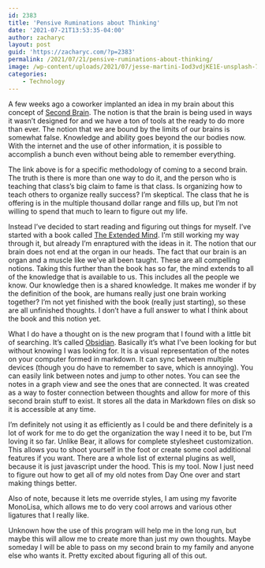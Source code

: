 ```yaml
---
id: 2383
title: 'Pensive Ruminations about Thinking'
date: '2021-07-21T13:53:35-04:00'
author: zacharyc
layout: post
guid: 'https://zacharyc.com/?p=2383'
permalink: /2021/07/21/pensive-ruminations-about-thinking/
image: /wp-content/uploads/2021/07/jesse-martini-Iod3vdjKE1E-unsplash-740x430.jpg
categories:
    - Technology
---
```


A few weeks ago a coworker implanted an idea in my brain about this concept of [Second Brain](https://fortelabs.co/blog/basboverview/). The notion is that the brain is being used in ways it wasn’t designed for and we have a ton of tools at the ready to do more than ever. The notion that we are bound by the limits of our brains is somewhat false. Knowledge and ability goes beyond the our bodies now. With the internet and the use of other information, it is possible to accomplish a bunch even without being able to remember everything.

The link above is for a specific methodology of coming to a second brain. The truth is there is more than one way to do it, and the person who is teaching that class’s big claim to fame is that class. Is organizing how to teach others to organize really success? I’m skeptical. The class that he is offering is in the multiple thousand dollar range and fills up, but I’m not willing to spend that much to learn to figure out my life.

Instead I’ve decided to start reading and figuring out things for myself. I’ve started with a book called [The Extended Mind](https://anniemurphypaul.com/books/the-extended-mind/). I’m still working my way through it, but already I’m enraptured with the ideas in it. The notion that our brain does not end at the organ in our heads. The fact that our brain is an organ and a muscle like we’ve all been taught. These are all compelling notions. Taking this further than the book has so far, the mind extends to all of the knowledge that is available to us. This includes all the people we know. Our knowledge then is a shared knowledge. It makes me wonder if by the definition of the book, are humans really just one brain working together? I’m not yet finished with the book (really just starting), so these are all unfinished thoughts. I don’t have a full answer to what I think about the book and this notion yet.

What I do have a thought on is the new program that I found with a little bit of searching. It’s called [Obsidian](https://obsidian.md). Basically it’s what I’ve been looking for but without knowing I was looking for. It is a visual representation of the notes on your computer formed in markdown. It can sync between multiple devices (though you do have to remember to save, which is annoying). You can easily link between notes and jump to other notes. You can see the notes in a graph view and see the ones that are connected. It was created as a way to foster connection between thoughts and allow for more of this second brain stuff to exist. It stores all the data in Markdown files on disk so it is accessible at any time.

I’m definitely not using it as efficiently as I could be and there definitely is a lot of work for me to do get the organization the way I need it to be, but I’m loving it so far. Unlike Bear, it allows for complete stylesheet customization. This allows you to shoot yourself in the foot or create some cool additional features if you want. There are a whole list of external plugins as well, because it is just javascript under the hood. This is my tool. Now I just need to figure out how to get all of my old notes from Day One over and start making things better.

Also of note, because it lets me override styles, I am using my favorite MonoLisa, which allows me to do very cool arrows and various other ligatures that I really like.

Unknown how the use of this program will help me in the long run, but maybe this will allow me to create more than just my own thoughts. Maybe someday I will be able to pass on my second brain to my family and anyone else who wants it. Pretty excited about figuring all of this out.